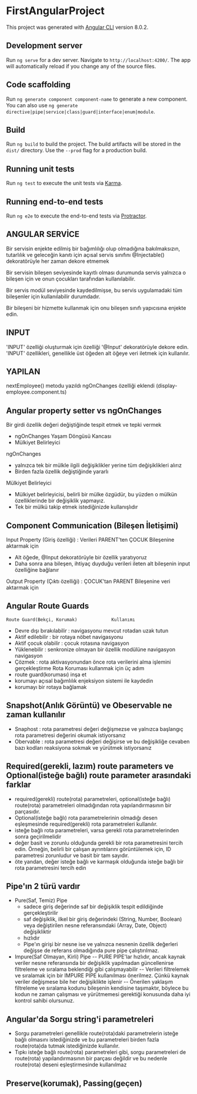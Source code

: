 # FirstAngularProject

This project was generated with [Angular CLI](https://github.com/angular/angular-cli) version 8.0.2.

## Development server

Run `ng serve` for a dev server. Navigate to `http://localhost:4200/`. The app will automatically reload if you change any of the source files.

## Code scaffolding

Run `ng generate component component-name` to generate a new component. You can also use `ng generate directive|pipe|service|class|guard|interface|enum|module`.

## Build

Run `ng build` to build the project. The build artifacts will be stored in the `dist/` directory. Use the `--prod` flag for a production build.

## Running unit tests

Run `ng test` to execute the unit tests via [Karma](https://karma-runner.github.io).

## Running end-to-end tests

Run `ng e2e` to execute the end-to-end tests via [Protractor](http://www.protractortest.org/).

## ANGULAR SERVİCE

Bir servisin enjekte edilmiş bir bağımlılığı olup olmadığına bakılmaksızın, tutarlılık ve geleceğin kanıtı için açısal servis sınıfını @Injectable() dekoratörüyle her zaman dekore etmemek

Bir servisin bileşen seviyesinde kayıtlı olması durumunda servis yalnızca o bileşen için ve onun çocukları tarafından kullanılabilir.

Bir servis modül seviyesinde kaydedilmişse, bu servis uygulamadaki tüm bileşenler için kullanılabilir durumdadır.

Bir bileşeni bir hizmette kullanmak için onu bileşen sınıfı yapıcısına enjekte edin.

## INPUT

'INPUT' özelliği oluşturmak için özelliği '@Input' dekoratörüyle dekore edin.
'INPUT' özellikleri, genellikle üst öğeden alt öğeye veri iletmek için kullanılır.

## YAPILAN
nextEmployee() metodu yazıldı
ngOnChanges özelliği eklendi (display-employee.component.ts)

## Angular property setter vs ngOnChanges
Bir girdi özellik değeri değiştiğinde tespit etmek ve tepki vermek
  - ngOnChanges Yaşam Döngüsü Kancası
  - Mülkiyet Belirleyici

ngOnChanges
  - yalnızca tek bir mülkle ilgili değişiklikler yerine tüm değişiklikleri alırız
  - Birden fazla özellik değiştiğinde yararlı

Mülkiyet Belirleyici
  - Mülkiyet belirleyicisi, belirli bir mülke özgüdür, bu yüzden o mülkün özelliklerinde bir değişiklik yapmayız.
  - Tek bir mülkü takip etmek istediğinizde kullanışlıdır

## Component Communication (Bileşen İletişimi)
Input Property (Giriş özelliği) : Verileri PARENT'ten ÇOCUK Bileşenine aktarmak için
  - Alt öğede, @Input dekoratörüyle bir özellik yaratıyoruz
  - Daha sonra ana bileşen, ihtiyaç duyduğu verileri ileten alt bileşenin input özelliğine bağlanır

Output Property (Çıktı özelliği) : ÇOCUK'tan PARENT Bileşenine veri aktarmak için

## Angular Route Guards
    Route Guard(Bekçi, Korumak)				Kullanımı
 - Devre dışı bırakılabilir		: navigasyonu mevcut rotadan uzak tutun
 - Aktif edilebilir			: bir rotaya nöbet navigasyonu
 - Aktif çocuk olabilir			: çocuk rotasına navigasyon
 - Yüklenebilir				: senkronize olmayan bir özellik modülüne navigasyon navigasyon
 - Çözmek				: rota aktivasyonundan önce rota verilerini alma işlemini gerçekleştirme
	Rota Koruması kullanmak için üç adım
  - route guard(koruması) inşa et
  - korumayı açısal bağımlılık enjeksiyon sistemi ile kaydedin
  - korumayı bir rotaya bağlamak

## Snapshot(Anlık Görüntü) ve Obeservable ne zaman kullanılır
 - Snaphost  : rota parametresi değeri değişmezse ve yalnızca başlangıç ​​rota parametresi değerini okumak istiyorsanız
 - Obervable : rota parametresi değeri değişirse ve bu değişikliğe cevaben bazı kodları reaksiyona sokmak ve yürütmek istiyorsanız

## Required(gerekli, lazım) route parameters ve Optional(isteğe bağlı) route parameter arasındaki farklar
 - required(gerekli) route(rota) parametreleri, optional(isteğe bağlı) route(rota) parametreleri olmadığından rota yapılandırmasının bir parçasıdır.
 - Optional(isteğe bağlı) rota parametrelerinin olmadığı desen eşleşmesinde required(gerekli) rota parametreleri kullanılır.
 - isteğe bağlı rota parametreleri, varsa gerekli rota parametrelerinden sonra geçirilmelidir
 - değer basit ve zorunlu olduğunda gerekli bir rota parametresini tercih edin. Örneğin, belirli bir çalışan ayrıntılarını görüntülemek için, ID parametresi zorunludur ve basit bir tam sayıdır.
 - öte yandan, değer isteğe bağlı ve karmaşık olduğunda isteğe bağlı bir rota parametresini tercih edin

## Pipe'ın 2 türü vardır
 - Pure(Saf, Temiz) Pipe
     - sadece giriş değerinde saf bir değişiklik tespit edildiğinde gerçekleştirilir
     - saf değişiklik, ilkel bir giriş değerindeki (String, Number, Boolean) veya değiştirilen nesne referansındaki (Array, Date, Object) değişikliktir
     - hızlıdır
     - Pipe'ın girişi bir nesne ise ve yalnızca nesnenin özellik değerleri değişse de referans olmadığında pure pipe çalıştırılmaz.
 - Impure(Saf Olmayan, Kirli) Pipe
 -- PURE PIPE'lar hızlıdır, ancak kaynak veriler nesne referansında bir değişiklik yapılmadan güncellenirse filtreleme ve sıralama beklendiği gibi çalışmayabilir
 -- Verileri filtrelemek ve sıralamak için bir IMPURE PIPE kullanılması önerilmez. Çünkü kaynak veriler değişmese bile her değişiklikte işlenir
 -- Önerilen yaklaşım filtreleme ve sıralama kodunu bileşenin kendisine taşımaktır, böylece bu kodun ne zaman çalışması ve yürütmemesi gerektiği konusunda daha iyi kontrol sahibi olursunuz.

## Angular'da Sorgu string'i parametreleri
 - Sorgu parametreleri genellikle route(rota)daki parametrelerin isteğe bağlı olmasını istediğinizde ve bu parametreleri birden fazla route(rota)da tutmak istediğinizde kullanılır.
 - Tıpkı isteğe bağlı route(rota) parametreleri gibi, sorgu parametreleri de route(rota) yapılandırmasının bir parçası değildir ve bu nedenle route(rota) deseni eşleştirmesinde kullanılmaz
 ## Preserve(korumak), Passing(geçen)

